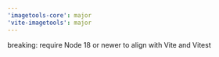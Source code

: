 ```yaml
---
'imagetools-core': major
'vite-imagetools': major
---
```


breaking: require Node 18 or newer to align with Vite and Vitest

